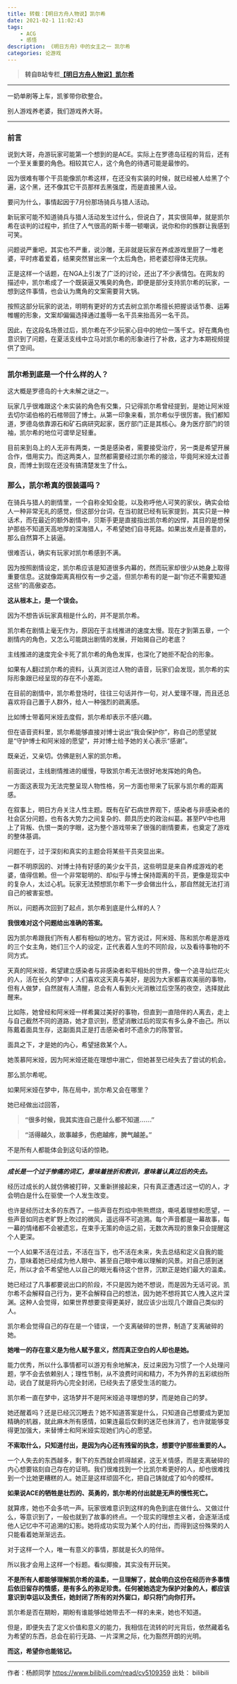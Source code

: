 ```yaml
---
title: 转载：【明日方舟人物说】凯尔希
date: 2021-02-1 11:02:43
tags:
    - ACG
    - 感悟
description: 《明日方舟》中的女主之一 凯尔希
categories: 论游戏
---
```





> **转自B站专栏[【明日方舟人物说】凯尔希](https://www.bilibili.com/read/cv5109359 "【明日方舟人物说】凯尔希")**


------------



一奶单刷等上车，凯爹带你砍整合。

别人游戏养老婆，我们游戏养大哥。


------------
### 前言

说到大哥，舟游玩家可能第一个想到的是ACE。实际上在罗德岛征程的背后，还有一个至关重要的角色。相较其它人，这个角色的待遇可能是最惨的。

因为很难有哪个干员能像凯尔希这样，在还没有实装的时候，就已经被人给黑了个遍，这个黑，还不像其它干员那样去黑强度，而是直接黑人设。   

要问为什么，事情起因于7月份那场骑兵与猎人活动。


新玩家可能不知道骑兵与猎人活动发生过什么，但说白了，其实很简单，就是凯尔希在谈判的过程中，抓住了人气很高的斯卡蒂一顿嘲讽，说你和你的族群让我感到可笑。

问题说严重吧，其实也不严重，说沙雕，无非就是玩家在养成游戏里厨了一堆老婆，平时疼着爱着，结果突然冒出来一个太后角色，把老婆怼得体无完肤。

正是这样一个话题，在NGA上引发了广泛的讨论，还出了不少表情包。在网友的描述中，凯尔希成了一个既装逼又嘴臭的角色，即便是部分支持凯尔希的玩家，一想到这件事情，也会认为鹰角的文案需要背大锅。


按照这部分玩家的说法，明明有更好的方式去树立凯尔希擅长把握谈话节奏、运筹帷幄的形象，文案却偏偏选择通过羞辱一名干员来抬高另一名干员。

因此，在这段名场景过后，凯尔希在不少玩家心目中的地位一落千丈。好在鹰角也意识到了问题，在夏活支线中立马对凯尔希的形象进行了补救，这才为本期视频提供了空间。

------------




### 凯尔希到底是一个什么样的人？

这大概是罗德岛的十大未解之谜之一。

玩家几乎很难跟这个未实装的角色有交集，只记得凯尔希曾经提到，是她让阿米娅去切尔诺伯格的石棺带回了博士。从第一印象来看，凯尔希似乎很厉害。我们都知道，罗德岛依靠源石和矿石病研究起家，医疗部门正是其核心。身为医疗部门的领袖，凯尔希的地位可谓举足轻重。

目前来到岛上的人无非有两类，一类是感染者，需要接受治疗，另一类是希望开展合作，借用实力。而这两类人，显然都需要经过凯尔希的接洽，毕竟阿米娅太过善良，而博士到现在还没有搞清楚发生了什么。



### 那么，凯尔希真的很装逼吗？

在骑兵与猎人的剧情里，一个自称全知全能，以及称呼他人可笑的家伙，确实会给人一种非常无礼的感觉，但这部分台词，在当初就已经有玩家提到，其实只是一种话术，而在最近的额外剧情中，贝斯手更是直接指出凯尔希的凶悍，其目的是想保护那些不知道天高地厚的深海猎人，不希望她们自寻死路。如果出发点是善意的，那么自然算不上装逼。

很难否认，确实有玩家对凯尔希感到不满。

因为按照剧情设定，凯尔希应该是知道很多内幕的，然而玩家却很少从她身上取得重要信息。这就像距离真相仅有一步之遥，但凯尔希有的是一副“你还不需要知道这些”的高傲姿态。



**这从根本上，是一个误会。**

因为不想告诉玩家真相是什么的，并不是凯尔希。

凯尔希在剧情上毫无作为，原因在于主线推进的速度太慢。现在才到第五章，一个剧情内的角色，又怎么可能跳出剧情的发展，开始揭自己的老底？

主线推进的速度完全卡死了凯尔希的角色发挥，也深化了她拒不配合的形象。

如果有人翻过凯尔希的资料，认真浏览过人物的语音，玩家们会发现，凯尔希的实际形象跟已经呈现的存在不小差距。


在目前的剧情中，凯尔希登场时，往往三句话并作一句，对人爱理不理，而且还总喜欢将自己置于人群外，给人一种强烈的疏离感。

比如博士带着阿米娅去度假，凯尔希却表示不感兴趣。

但在语音资料里，凯尔希能够直接对博士说出“我会保护你”，称自己的愿望就是“守护博士和阿米娅的愿望”，并对博士给予她的关心表示“感谢”。

既亲近，又亲切。仿佛是别人家的凯尔希。


前面说过，主线剧情推进的缓慢，导致凯尔希无法很好地发挥她的角色。

一方面这表现为无法完整呈现人物性格，另一方面也带来了玩家与凯尔希的距离感。



在叙事上，明日方舟关注人性主题。既有在矿石病世界观下，感染者与非感染者的社会区分问题，也有各大势力之间复杂的、颇具历史的政治纠葛。甚至PV中也用上了背叛、仇恨一类的字眼，这为整个游戏带来了很强的剧情要素，也奠定了游戏的整体基调。

问题在于，过于深刻和真实的主题会将某些干员突显出来。

一群不明原因的、对博士持有好感的美少女干员，这些明显是来自养成游戏的老婆，值得信赖。但一个非常聪明的、却似乎与博士保持距离的干员，更像是现实中的复杂人，太过心机。玩家无法预想凯尔希下一步会做出什么，那自然就无法打消自己的被害妄想。

所以，问题再次回到了起点，凯尔希到底是什么样的人？


**我很难对这个问题给出准确的答案。**


因为凯尔希跟我们所有人都有相似的地方。官方说过，阿米娅、陈和凯尔希是游戏的三个女主角，她们三个人的设定，正代表着人生的不同阶段，以及看待事物的不同方式。

天真的阿米娅，希望建立感染者与非感染者和平相处的世界，像一个追寻灿烂花火的人，活在长久的梦中；人们喜欢这天真与美好，是因为大家都喜欢美丽的事物，但有人做梦，自然就有人清醒，总会有人看到火光消散过后空荡的夜空，选择就此醒来。

比如陈，她曾经和阿米娅一样希冀过美好的事物，但直到一直陪伴的人离去，走上与自己截然不同的道路，她才意识到，愿望消散过后的现实有多么身不由己。所以陈戴着面具生存，这副面具正是打击感染者时不遗余力的陈警官。


面具之下，才是她的内心，希望拯救某个人。

她羡慕阿米娅，因为阿米娅还能在理想中溺亡，但她甚至已经失去了尝试的机会。

那么凯尔希呢。

如果阿米娅在梦中，陈在局中，凯尔希又会在哪里？

她已经做出过回答，

> **“很多时候，我其实连自己是什么都不知道……”**


> **“活得越久，故事越多，伤疤越疼，脾气越差。”**


不是所有人都能体会到这句话的惊艳。


------------



***成长是一个过于惨痛的词汇，意味着挫折和教训，意味着认真过后的失去。***

经历过成长的人就仿佛被打碎，又重新拼接起来，只有真正遭遇过这一切的人，才会明白是什么在驱使一个人发生改变。

也许是经历过太多的东西了。一些声音在烈焰中熊熊燃烧，嘶吼着理想和愿望，一些声音如同古老旷野上吹过的微风，遥远得不可追溯。每个声音都是一幕故事，每一幕的情绪都不会被遗忘，在束手无策的命运之前，无数次再现的景象只会提醒这个人更深。



一个人如果不活在过去，不活在当下，也不活在未来，失去总结和定义自我的能力，意味着她已经成为他人眼中、甚至自己眼中难以理解的风景。对自己感到迷茫，所以才会不希望他人以自己的眼光看待这个世界，沉默正是她们最大的温柔。

她已经过了凡事都要说出口的阶段，不只是因为她不想说，而是因为无话可说。凯尔希不会解释自己行为，更不会解释自己的想法，因为她不想将其它人拽入这片深渊。这种人会觉得，如果世界想要变得更美好，就应该少出现几个跟自己类似的人。

凯尔希会觉得自己的存在是一个错误，一个支离破碎的世界，制造了支离破碎的她。

**她唯一的存在意义是为他人赋予意义，然而真正空白的人却也是她。**



能力优秀，所以什么事情都可以游刃有余地解决，反过来因为习惯了一个人处理问题，学不会去依赖别人；理性节制，从不浪费时间和精力，不为外界的五彩缤纷所动，说白了就是将内心完全封闭，已经失去了感受生活的能力。

凯尔希一直在梦中，这场梦并不是阿米娅追寻理想的梦，而是她自己的梦。

她还醒着吗？还是已经沉沉睡去？她不知道答案是什么，只知道自己想要成为更加精确的机器，就此麻木所有感情，如果连最后仅剩的迷茫也抹消了，也许就能够变得更加强大，来替博士和阿米娅实现她们内心的愿望。



**不索取什么，只知道付出，是因为内心还有残留的执念，想要守护那些重要的人。**


一个人失去的东西越多，剩下的东西就会抓得越紧，这无关情感，而是支离破碎的内心想要铭刻自己存在的证明。我们很难找到一个比凯尔希更好的人，却也很难找到一个比她更糟糕的人。她正是这样顽固不化，把自己铸就成了如今的模样。

**如果说ACE的牺牲是壮烈的、英勇的，凯尔希的付出就是无声的慢性死亡。**

就算疼，她也不会多吭一声。玩家很难意识到这样的角色到底在做什么、又做过什么，等意识到了，一般也就到了故事的终点。一个现实的理想主义者，会逐渐活成他人记忆中不可追溯的幻影。她将成功实现为某个人的付出，而得到这份殊荣的人只能看着她渐渐远去。

对于这样一个人，唯一有意义的事情，那就是长久的陪伴。



所以我才会用上这样一个标题。看似揶揄，其实没有开玩笑。

**不是所有人都能够理解凯尔希的温柔，一旦理解了，就会明白这份在经历许多事情后依旧留存的情感，是有多么的弥足珍贵。任何被她选定为保护对象的人，都应该意识到幸运以及责任，她封闭了所有的对外窗口，却只将门向你打开。**

凯尔希是否在期盼，期盼有谁能够给她带去不一样的未来，她也不知道。

但是，即便失去了定义价值和意义的能力，我相信在流转的时光背后，依然藏着名为希望的东西，总会在前行无路、一片深黑之际，化为豁然开朗的光明。



**而这，希望你也能铭记。**

------------



作者：杨颜同学
https://www.bilibili.com/read/cv5109359
出处： bilibili